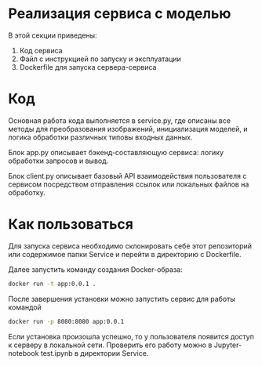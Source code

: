 # Реализация сервиса с моделью

В этой секции приведены:
1. Код сервиса
2. Файл с инструкцией по запуску и эксплуатации
3. Dockerfile для запуска сервера-сервиса

 # Код

 Основная работа кода выполняется в service.py, где описаны все методы для преобразования изображений, инициализация моделей, и логика обработки различных типовы входных данных.

 Блок app.py описывает бэкенд-составляющую сервиса: логику обработки запросов и вывод.

 Блок client.py описывает базовый API взаимодействия пользователя с сервисом посредством отправления ссылок или локальных файлов на обработку.

 # Как пользоваться

 Для запуска сервиса необходимо склонировать себе этот репозиторий или содержимое папки Service и перейти в директорию с Dockerfile.

 Далее запустить команду создания Docker-образа:

```bash
docker run -t app:0.0.1 .
```

После завершения установки можно запустить сервис для работы командой

```bash
docker run -p 8080:8080 app:0.0.1
```

Если установка произошла успешно, то у пользователя появится доступ к серверу в локальной сети. Проверить его работу можно в Jupyter-notebook test.ipynb в директории Service.
 